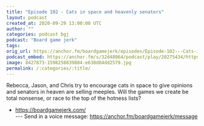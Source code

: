 ```yaml
---
title: "Episode 102 - Cats in space and heavenly senators"
layout: podcast
created_at: 2020-09-29 13:00:00 UTC
author: ""
categories: podcast bgj
podcast: "Board game jerk"
tags: 
orig_url: https://anchor.fm/boardgamejerk/episodes/Episode-102---Cats-in-space-and-heavenly-senators-ek98pa
podcast_embed: https://anchor.fm/s/32d48064/podcast/play/20275434/https%3A%2F%2Fd3ctxlq1ktw2nl.cloudfront.net%2Fstaging%2F2020-8-28%2F24fa3184-46e8-9b26-82ce-00973f7a8a93.mp3
image: 8427873-1598258839884-e638d84dd2579.jpg
permalink: /:categories/:title/
---
```

Rebecca, Jason, and Chris try to encourage cats in space to give opinions and senators in heaven are selling meeples. Will the games we create be total nonsense, or race to the top of the hotness lists?

- [https://boardgamejerk.com/  
](https://boardgamejerk.com/)
--- Send in a voice message: https://anchor.fm/boardgamejerk/message